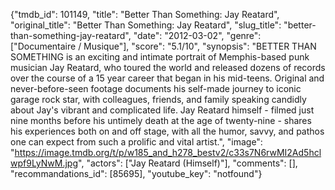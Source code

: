 {"tmdb_id": 101149, "title": "Better Than Something: Jay Reatard", "original_title": "Better Than Something: Jay Reatard", "slug_title": "better-than-something-jay-reatard", "date": "2012-03-02", "genre": ["Documentaire / Musique"], "score": "5.1/10", "synopsis": "BETTER THAN SOMETHING is an exciting and intimate portrait of Memphis-based punk musician Jay Reatard, who toured the world and released dozens of records over the course of a 15 year career that began in his mid-teens. Original and never-before-seen footage documents his self-made journey to iconic garage rock star, with colleagues, friends, and family speaking candidly about Jay's vibrant and complicated life. Jay Reatard himself - filmed just nine months before his untimely death at the age of twenty-nine - shares his experiences both on and off stage, with all the humor, savvy, and pathos one can expect from such a prolific and vital artist.", "image": "https://image.tmdb.org/t/p/w185_and_h278_bestv2/c33s7N6rwMI2Ad5hclwpf9LyNwM.jpg", "actors": ["Jay Reatard (Himself)"], "comments": [], "recommandations_id": [85695], "youtube_key": "notfound"}